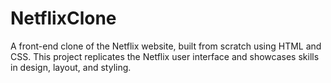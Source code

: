 # NetflixClone
A front-end clone of the Netflix website, built from scratch using HTML and CSS. This project replicates the Netflix user interface and showcases skills in design, layout, and styling.

